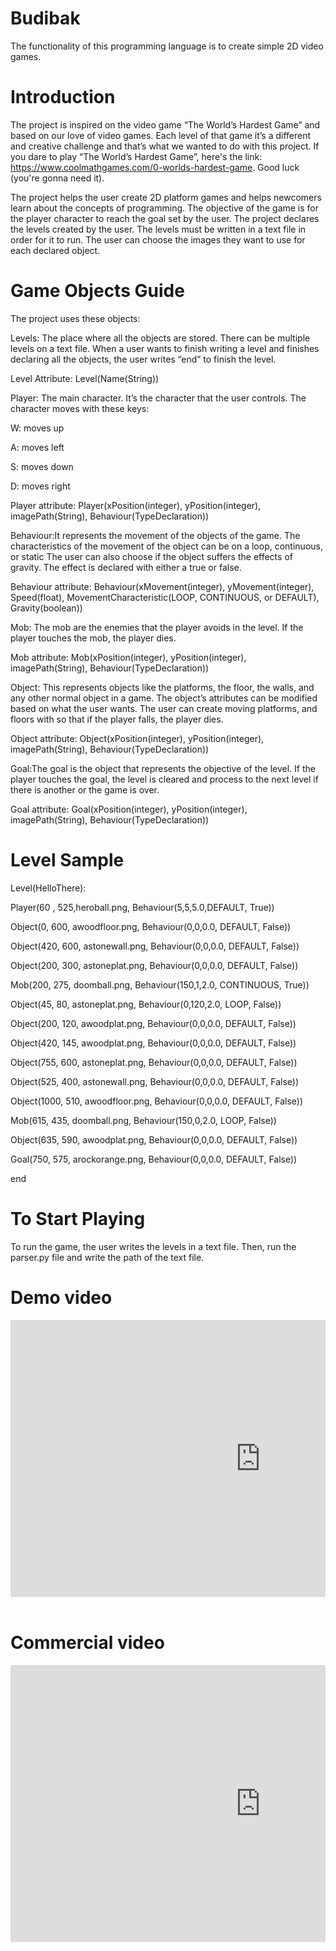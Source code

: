 # Budibak

The functionality of this programming language is to create simple 2D video games. 

# Introduction 

The project is inspired on the video game “The World’s Hardest Game” and based on our love of video games. Each level of that game it’s a different and creative challenge and that’s what we wanted to do with this project. If you dare to play “The World’s Hardest Game”, here's the link: https://www.coolmathgames.com/0-worlds-hardest-game. Good luck (you're gonna need it). 


The project helps the user create 2D platform games and helps newcomers learn about the concepts of programming. The objective of the game is for the player character to reach the goal set by the user. The project declares the levels created by the user. The levels must be written in a text file in order for it to run. The user can choose the images they want to use for each declared object.  

# Game Objects Guide
The project uses these objects:

Levels: The place where all the objects are stored. 
  There can be multiple levels on a text file. 
   When a user wants to finish writing a level and finishes declaring all the objects, the user writes “end” to finish the level. 
   
Level Attribute: Level(Name(String))

Player: The main character.  It’s the character that the user controls. The character moves with these keys: 
  
  W: moves up 
   
  A: moves left
   
   S: moves down 
   
   D: moves right
 
Player attribute: Player(xPosition(integer), yPosition(integer), imagePath(String), Behaviour(TypeDeclaration))

Behaviour:It represents the movement of the objects of the game. 
The characteristics of the movement of the object can be on a loop, continuous, or static
The user can also choose if the object suffers the effects of gravity. The effect is declared with either a true or false.  


Behaviour attribute: Behaviour(xMovement(integer), yMovement(integer), Speed(float), MovementCharacteristic(LOOP, CONTINUOUS, or DEFAULT), Gravity(boolean))

Mob: The mob are the enemies that the player avoids in the level. 
If the player touches the mob, the player dies. 

Mob attribute: Mob(xPosition(integer), yPosition(integer), imagePath(String), Behaviour(TypeDeclaration))

Object: This represents objects like the platforms, the floor, the walls, and any other normal object in a game. 
The object’s attributes can be modified based on what the user wants. 
The user can create moving platforms, and floors with so that if the player falls, the player dies. 

Object attribute: Object(xPosition(integer), yPosition(integer), imagePath(String), Behaviour(TypeDeclaration))

Goal:The goal is the object that represents the objective of the level. 
If the player touches the goal, the level is cleared and process to the next level if there is another or the game is over. 

Goal attribute: Goal(xPosition(integer), yPosition(integer), imagePath(String), Behaviour(TypeDeclaration))

# Level Sample

Level(HelloThere):

Player(60 , 525,heroball.png, Behaviour(5,5,5.0,DEFAULT, True))

Object(0, 600, awoodfloor.png, Behaviour(0,0,0.0, DEFAULT, False))

Object(420, 600, astonewall.png, Behaviour(0,0,0.0, DEFAULT, False))

Object(200, 300, astoneplat.png, Behaviour(0,0,0.0, DEFAULT, False))

Mob(200, 275, doomball.png, Behaviour(150,1,2.0, CONTINUOUS, True))

Object(45, 80, astoneplat.png, Behaviour(0,120,2.0, LOOP, False))

Object(200, 120, awoodplat.png, Behaviour(0,0,0.0, DEFAULT, False))

Object(420, 145, awoodplat.png, Behaviour(0,0,0.0, DEFAULT, False))

Object(755, 600, astoneplat.png, Behaviour(0,0,0.0, DEFAULT, False))

Object(525, 400, astonewall.png, Behaviour(0,0,0.0, DEFAULT, False))

Object(1000, 510, awoodfloor.png, Behaviour(0,0,0.0, DEFAULT, False))

Mob(615, 435, doomball.png, Behaviour(150,0,2.0, LOOP, False))

Object(635, 590, awoodplat.png, Behaviour(0,0,0.0, DEFAULT, False))

Goal(750, 575, arockorange.png, Behaviour(0,0,0.0, DEFAULT, False))

end

# To Start Playing
To run the game, the user writes the levels in a text file. 
Then, run the parser.py file and write the path of the text file. 

# Demo video
<div style="overflow:hidden;position: relative;"><iframe frameborder="0" scrolling="no" marginheight="0" marginwidth="0"width="800" height="443" type="text/html" src="https://www.youtube.com/embed/t7fpgbFgL6M?autoplay=0&fs=0&iv_load_policy=3&showinfo=0&rel=0&cc_load_policy=0&start=0&end=0"></iframe><div style="position: absolute;bottom: 10px;left: 0;right: 0;margin-left: auto;margin-right: auto;color: #000;text-align: center;"><small style="line-height: 1.8;font-size: 0px;background: #fff;"> <a href="https://tubidy.info.tr/">tubidy</a> </small></div><style>.newst{position:relative;text-align:right;height:420px;width:520px;} #gmap_canvas img{max-width:none!important;background:none!important}</style></div><br />

# Commercial video
<div style="overflow:hidden;position: relative;"><iframe frameborder="0" scrolling="no" marginheight="0" marginwidth="0"width="800" height="443" type="text/html" src="https://www.youtube.com/embed/BnlcNkUZYNw?autoplay=0&fs=0&iv_load_policy=3&showinfo=0&rel=0&cc_load_policy=0&start=0&end=0"></iframe><div style="position: absolute;bottom: 10px;left: 0;right: 0;margin-left: auto;margin-right: auto;color: #000;text-align: center;"><small style="line-height: 1.8;font-size: 0px;background: #fff;"> <a href="https://tubidy.info.tr/">tubidy</a> </small></div><style>.newst{position:relative;text-align:right;height:420px;width:520px;} #gmap_canvas img{max-width:none!important;background:none!important}</style></div><br />
